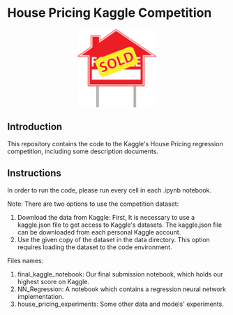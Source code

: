 # House Pricing Kaggle Competition

<p align="center">
  <img width=180 height=180 src="house_pricing_competition.png">
</p>

## Introduction

This repository contains the code to the Kaggle's House Pricing regression competition, including some description documents.

## Instructions

In order to run the code, please run every cell in each .ipynb notebook.

Note: There are two options to use the competition dataset:
1. Download the data from Kaggle: First, It is necessary to use a kaggle.json file to get access to Kaggle's datasets. The kaggle.json file can be downloaded from each personal Kaggle account.
2. Use the given copy of the dataset in the data directory. This option requires loading the dataset to the code environment.

Files names:
1. final_kaggle_notebook: Our final submission notebook, which holds our highest score on Kaggle.
1. NN_Regression: A notebook which contains a regression neural network implementation.
2. house_pricing_experiments: Some other data and models' experiments.